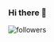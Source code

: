 ### Hi there 👋

![followers](https://img.shields.io/github/followers/CheriBerrie?color=red&label=Followers&logo=github&style=for-the-badge)
